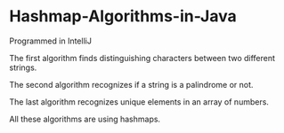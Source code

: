 # Hashmap-Algorithms-in-Java
Programmed in IntelliJ

The first algorithm finds distinguishing characters between two different strings.

The second algorithm recognizes if a string is a palindrome or not.

The last algorithm recognizes unique elements in an array of numbers.

All these algorithms are using hashmaps.
